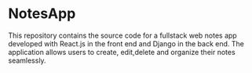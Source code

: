 # NotesApp
This repository contains the source code for a fullstack web notes app developed with React.js in the front end and Django in the back end. The application allows users to create, edit,delete and organize their notes seamlessly.
